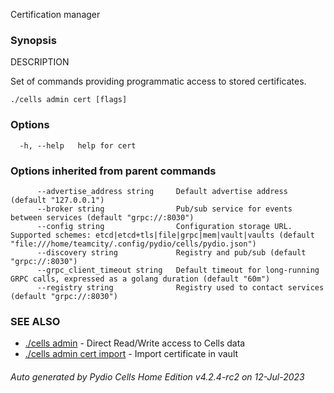 Certification manager

### Synopsis


DESCRIPTION

  Set of commands providing programmatic access to stored certificates.



```
./cells admin cert [flags]
```

### Options

```
  -h, --help   help for cert
```

### Options inherited from parent commands

```
      --advertise_address string     Default advertise address (default "127.0.0.1")
      --broker string                Pub/sub service for events between services (default "grpc://:8030")
      --config string                Configuration storage URL. Supported schemes: etcd|etcd+tls|file|grpc|mem|vault|vaults (default "file:///home/teamcity/.config/pydio/cells/pydio.json")
      --discovery string             Registry and pub/sub (default "grpc://:8030")
      --grpc_client_timeout string   Default timeout for long-running GRPC calls, expressed as a golang duration (default "60m")
      --registry string              Registry used to contact services (default "grpc://:8030")
```

### SEE ALSO

* [./cells admin](./cells-admin)	 - Direct Read/Write access to Cells data
* [./cells admin cert import](./cells-admin-cert-import)	 - Import certificate in vault

###### Auto generated by Pydio Cells Home Edition v4.2.4-rc2 on 12-Jul-2023
